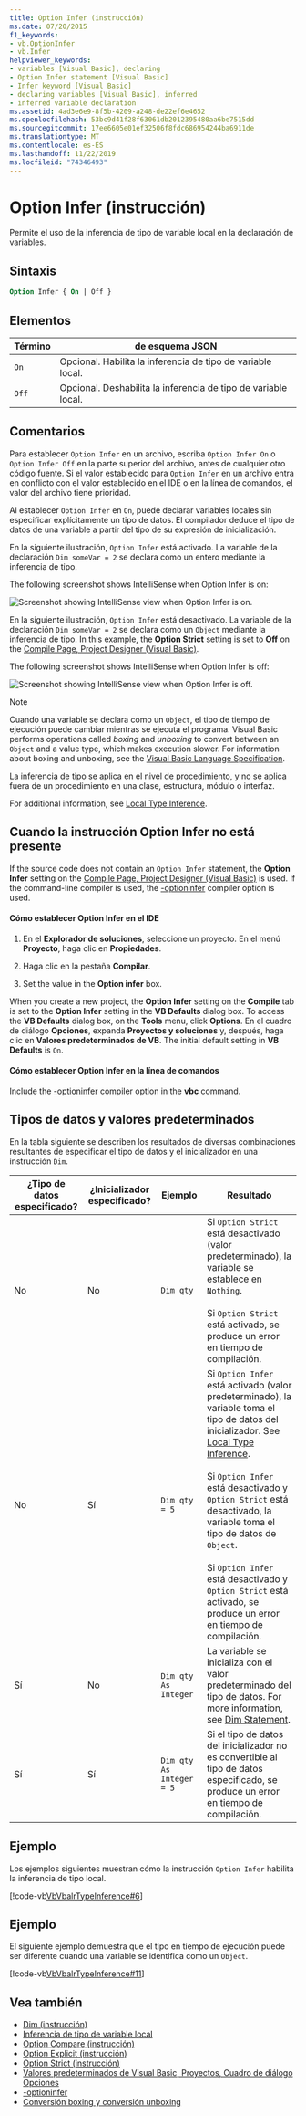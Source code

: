 ```yaml
---
title: Option Infer (instrucción)
ms.date: 07/20/2015
f1_keywords:
- vb.OptionInfer
- vb.Infer
helpviewer_keywords:
- variables [Visual Basic], declaring
- Option Infer statement [Visual Basic]
- Infer keyword [Visual Basic]
- declaring variables [Visual Basic], inferred
- inferred variable declaration
ms.assetid: 4ad3e6e9-8f5b-4209-a248-de22ef6e4652
ms.openlocfilehash: 53bc9d41f28f63061db2012395480aa6be7515dd
ms.sourcegitcommit: 17ee6605e01ef32506f8fdc686954244ba6911de
ms.translationtype: MT
ms.contentlocale: es-ES
ms.lasthandoff: 11/22/2019
ms.locfileid: "74346493"
---
```

# <a name="option-infer-statement"></a>Option Infer (instrucción)

Permite el uso de la inferencia de tipo de variable local en la declaración de variables.

## <a name="syntax"></a>Sintaxis

```vb
Option Infer { On | Off }
```

## <a name="parts"></a>Elementos

|Término|de esquema JSON|
|---|---|
|`On`|Opcional. Habilita la inferencia de tipo de variable local.|
|`Off`|Opcional. Deshabilita la inferencia de tipo de variable local.|

## <a name="remarks"></a>Comentarios

Para establecer `Option Infer` en un archivo, escriba `Option Infer On` o `Option Infer Off` en la parte superior del archivo, antes de cualquier otro código fuente. Si el valor establecido para `Option Infer` en un archivo entra en conflicto con el valor establecido en el IDE o en la línea de comandos, el valor del archivo tiene prioridad.

Al establecer `Option Infer` en `On`, puede declarar variables locales sin especificar explícitamente un tipo de datos. El compilador deduce el tipo de datos de una variable a partir del tipo de su expresión de inicialización.

En la siguiente ilustración, `Option Infer` está activado. La variable de la declaración `Dim someVar = 2` se declara como un entero mediante la inferencia de tipo.

The following screenshot shows IntelliSense when Option Infer is on:

![Screenshot showing IntelliSense view when Option Infer is on.](./media/option-infer-statement/option-infer-as-integer-on.png)

En la siguiente ilustración, `Option Infer` está desactivado. La variable de la declaración `Dim someVar = 2` se declara como un `Object` mediante la inferencia de tipo. In this example, the **Option Strict** setting is set to **Off** on the [Compile Page, Project Designer (Visual Basic)](/visualstudio/ide/reference/compile-page-project-designer-visual-basic).

The following screenshot shows IntelliSense when Option Infer is off:

![Screenshot showing IntelliSense view when Option Infer is off.](./media/option-infer-statement/option-infer-as-object-off.png)

> [!NOTE]
> Cuando una variable se declara como un `Object`, el tipo de tiempo de ejecución puede cambiar mientras se ejecuta el programa. Visual Basic performs operations called *boxing* and *unboxing* to convert between an `Object` and a value type, which makes execution slower. For information about boxing and unboxing, see the [Visual Basic Language Specification](~/_vblang/spec/conversions.md#value-type-conversions).

La inferencia de tipo se aplica en el nivel de procedimiento, y no se aplica fuera de un procedimiento en una clase, estructura, módulo o interfaz.

For additional information, see [Local Type Inference](../../../visual-basic/programming-guide/language-features/variables/local-type-inference.md).

## <a name="when-an-option-infer-statement-is-not-present"></a>Cuando la instrucción Option Infer no está presente

If the source code does not contain an `Option Infer` statement, the **Option Infer** setting on the [Compile Page, Project Designer (Visual Basic)](/visualstudio/ide/reference/compile-page-project-designer-visual-basic) is used. If the command-line compiler is used, the [-optioninfer](../../../visual-basic/reference/command-line-compiler/optioninfer.md) compiler option is used.

#### <a name="to-set-option-infer-in-the-ide"></a>Cómo establecer Option Infer en el IDE

1. En el **Explorador de soluciones**, seleccione un proyecto. En el menú **Proyecto**, haga clic en **Propiedades**.

2. Haga clic en la pestaña **Compilar**.

3. Set the value in the **Option infer** box.

When you create a new project, the **Option Infer** setting on the **Compile** tab is set to the **Option Infer** setting in the **VB Defaults** dialog box. To access the **VB Defaults** dialog box, on the **Tools** menu, click **Options**. En el cuadro de diálogo **Opciones**, expanda **Proyectos y soluciones** y, después, haga clic en **Valores predeterminados de VB**. The initial default setting in **VB Defaults** is `On`.

#### <a name="to-set-option-infer-on-the-command-line"></a>Cómo establecer Option Infer en la línea de comandos

Include the [-optioninfer](../../../visual-basic/reference/command-line-compiler/optioninfer.md) compiler option in the **vbc** command.

## <a name="default-data-types-and-values"></a>Tipos de datos y valores predeterminados

En la tabla siguiente se describen los resultados de diversas combinaciones resultantes de especificar el tipo de datos y el inicializador en una instrucción `Dim`.

|¿Tipo de datos especificado?|¿Inicializador especificado?|Ejemplo|Resultado|
|---|---|---|---|
|No|No|`Dim qty`|Si `Option Strict` está desactivado (valor predeterminado), la variable se establece en `Nothing`.<br /><br /> Si `Option Strict` está activado, se produce un error en tiempo de compilación.|
|No|Sí|`Dim qty = 5`|Si `Option Infer` está activado (valor predeterminado), la variable toma el tipo de datos del inicializador. See [Local Type Inference](../../../visual-basic/programming-guide/language-features/variables/local-type-inference.md).<br /><br /> Si `Option Infer` está desactivado y `Option Strict` está desactivado, la variable toma el tipo de datos de `Object`.<br /><br /> Si `Option Infer` está desactivado y `Option Strict` está activado, se produce un error en tiempo de compilación.|
|Sí|No|`Dim qty As Integer`|La variable se inicializa con el valor predeterminado del tipo de datos. For more information, see [Dim Statement](../../../visual-basic/language-reference/statements/dim-statement.md).|
|Sí|Sí|`Dim qty  As Integer = 5`|Si el tipo de datos del inicializador no es convertible al tipo de datos especificado, se produce un error en tiempo de compilación.|

## <a name="example"></a>Ejemplo

Los ejemplos siguientes muestran cómo la instrucción `Option Infer` habilita la inferencia de tipo local.

[!code-vb[VbVbalrTypeInference#6](~/samples/snippets/visualbasic/VS_Snippets_VBCSharp/VbVbalrTypeInference/VB/Class1.vb#6)]

## <a name="example"></a>Ejemplo

El siguiente ejemplo demuestra que el tipo en tiempo de ejecución puede ser diferente cuando una variable se identifica como un `Object`.

[!code-vb[VbVbalrTypeInference#11](~/samples/snippets/visualbasic/VS_Snippets_VBCSharp/VbVbalrTypeInference/VB/Class1.vb#11)]

## <a name="see-also"></a>Vea también

- [Dim (instrucción)](../../../visual-basic/language-reference/statements/dim-statement.md)
- [Inferencia de tipo de variable local](../../../visual-basic/programming-guide/language-features/variables/local-type-inference.md)
- [Option Compare (instrucción)](../../../visual-basic/language-reference/statements/option-compare-statement.md)
- [Option Explicit (instrucción)](../../../visual-basic/language-reference/statements/option-explicit-statement.md)
- [Option Strict (instrucción)](../../../visual-basic/language-reference/statements/option-strict-statement.md)
- [Valores predeterminados de Visual Basic, Proyectos, Cuadro de diálogo Opciones](/visualstudio/ide/reference/visual-basic-defaults-projects-options-dialog-box)
- [-optioninfer](../../../visual-basic/reference/command-line-compiler/optioninfer.md)
- [Conversión boxing y conversión unboxing](../../../csharp/programming-guide/types/boxing-and-unboxing.md)
